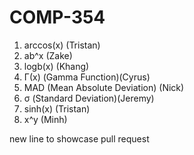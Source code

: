 # COMP-354

1. arccos(x) (Tristan)
2. ab^x (Zake)
3. logb(x) (Khang)
4. Γ(x) (Gamma Function)(Cyrus)
5. MAD (Mean Absolute Deviation) (Nick)
6. σ (Standard Deviation)(Jeremy)
7. sinh(x) (Tristan)
8. x^y (Minh)

new line to showcase pull request
